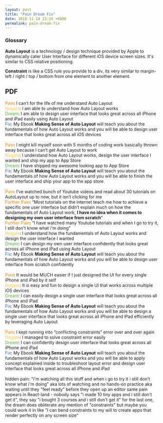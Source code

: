 ```yaml
---
layout: post
title: "Pain Dream Fix"
date: 2018-11-14 23:24 +0800
permalink: pain-dream-fix
---
```


### Glossary
**Auto Layout** is a technology / design technique provided by Apple to dynamically cater User Interface for different iOS device screen sizes. It's similar to CSS relative positioning.

**Constraint** is like a CSS rule you provide to a div, its very similar to margin-left / right / top / bottom from one element to another element.

## PDF

<style>
.pain{
  color: #FF8300; 

}

.negate{
  color: #FFC948; 

}

.dream{
  color: #53B632; 

}

.fix{
  color: #4062BA;
}

</style>

<span class="pain">Pain</span>: I can’t for the life of me understand Auto Layout  
<span class="negate">Negate</span>: I am able to understand how Auto Layout works  
<span class="dream">Dream</span>: I am able to design user interface that looks great across all iPhone and iPad easily using Auto Layout  
<span class="fix">Fix</span>: My Ebook **Making Sense of Auto Layout** will teach you about the fundamentals of how Auto Layout works and you will be able to design user interface that looks great across all iOS devices
<br /><br />
<span class="pain">Pain</span>: I might kill myself soon with 5 months of coding work basically thrown away because I can’t get Auto Layout to work  
<span class="negate">Negate</span>: I understand how Auto Layout works, design the user interface I wanted and ship my app to App Store  
<span class="dream">Dream</span>: I have shipped my awesome looking app to App Store  
<span class="fix">Fix</span>: My Ebook <strong>Making Sense of Auto Layout</strong> will teach you about the fundamentals of how Auto Layout works and you will be able to finish the user interface and ship your app to the app store
<br /><br />
<span class="pain">Pain</span>: I’ve watched bunch of Youtube videos and read about 30 tutorials on AutoLayout up to now, but it isn’t clicking for me  
<span class="pain">Further Pain</span>: “Most tutorials on the internet teach me how to achieve a specific one user interface but didn’t explain much on how the fundamentals of Auto Layout work, **I have no idea when it comes to designing my own user interface from scratch**”  
<span class="pain">Further Pain</span>: “I have watched many Youtube tutorials and when I go to try it, I still don't know what i'm doing”  
<span class="negate">Negate</span>: I understand how the fundamentals of Auto Layout works and design the user interface I wanted  
<span class="dream">Dream</span>: I can design my own user interface confidently that looks great across all iPhone and iPad using Auto Layout  
<span class="fix">Fix</span>: My Ebook **Making Sense of Auto Layout** will teach you about the fundamentals of how Auto Layout works and you will be able to design user interface from scratch confidently
<br /><br />
<span class="pain">Pain</span>: It would be MUCH easier if I just designed the UI for every single iPhone and iPad by it self  
<span class="negate">Negate</span>: It is easy and fun to design a single UI that works across multiple iOS devices  
<span class="dream">Dream</span>: I can easily design a single user interface that looks great across all iPhone and iPad  
<span class="fix">Fix</span>: My Ebook **Making Sense of Auto Layout** will teach you about the fundamentals of how Auto Layout works and you will be able to design a single user interface that looks great across all iPhone and iPad efficiently by leveraging Auto Layout
<br /><br />
<span class="pain">Pain</span>: I kept running into “conflicting constraints” error over and over again  
<span class="negate">Negate</span>: I managed to solve constraint error easily  
<span class="dream">Dream</span>: I can confidently design user interface that looks great across all iPhone and iPad  
<span class="fix">Fix</span>: My Ebook **Making Sense of Auto Layout** will teach you about the fundamentals of how Auto Layout works and you will be able to apply concept explained inside to troubleshoot layout error and design user interface that looks great across all iPhone and iPad
<br /><br />
hidden pain: "i'm watching all this stuff and when i go to try it i still don't know what i'm doing" aka lots of watching and no hands-on practice aka waiting until they "feel ready" before they open up an editor
same pain appears in React-land - nobody says "i made 10 tiny apps and i still don't get it", they say "i bought 3 courses and i still don't get it"
for the last one, the dream does obliterate any mention of "constraints" but maybe you could work it in like "I can bend constraints to my will to create apps that render perfectly on any screen size"